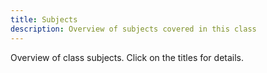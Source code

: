 ```yaml
---
title: Subjects
description: Overview of subjects covered in this class
---
```


Overview of class subjects. Click on the titles for details.
